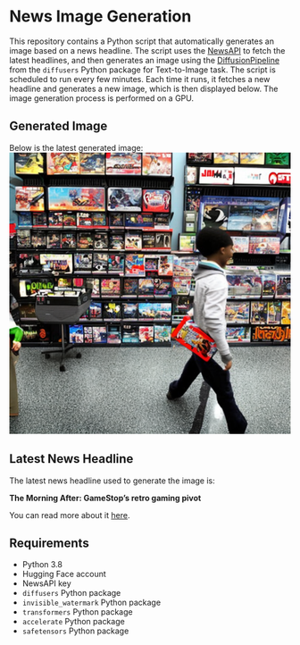 # News Image Generation
This repository contains a Python script that automatically generates an image based on a news headline. The script uses the [NewsAPI](https://newsapi.org/) to fetch the latest headlines, and then generates an image using the [DiffusionPipeline](https://github.com/huggingface/diffusers) from the `diffusers` Python package for Text-to-Image task.
The script is scheduled to run every few minutes. Each time it runs, it fetches a new headline and generates a new image, which is then displayed below. The image generation process is performed on a GPU.

## Generated Image
Below is the latest generated image:
![Generated Image](image.png)

## Latest News Headline
The latest news headline used to generate the image is:

**The Morning After: GameStop’s retro gaming pivot**

You can read more about it [here](https://news.google.com/rss/articles/CBMimgFBVV95cUxQdXZGMU4tOTY1V29QazhLelVDSHVSLXlzcWNqM1B4RWtVdkM1dnUwX3BiNDI4cjhzQ280NnFNNnhRekZ6YkFpTENvVm5EREp5R1VJZ0tYUXVPbENRSXNON2ZGSFIzeDRKdVlPT1dtYTk0OUFRdHQ2azV1SVlfbzZja2puZi0xdzZHQm11NUo1akZCV3ROMFBFd0N3?oc=5).

## Requirements
- Python 3.8
- Hugging Face account
- NewsAPI key
- `diffusers` Python package
- `invisible_watermark` Python package
- `transformers` Python package
- `accelerate` Python package
- `safetensors` Python package
